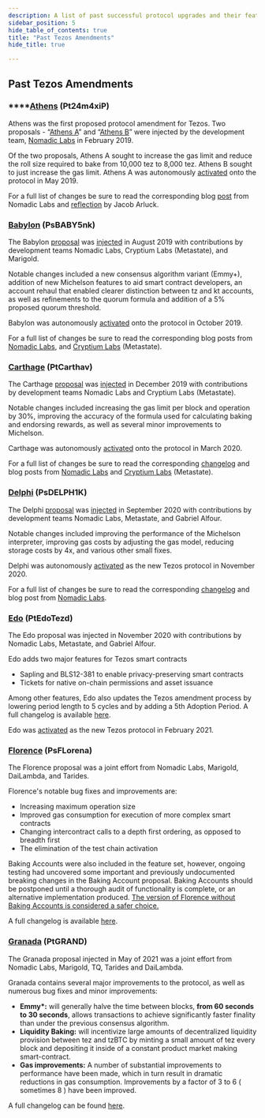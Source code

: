 ```yaml
---
description: A list of past successful protocol upgrades and their features.
sidebar_position: 5
hide_table_of_contents: true
title: "Past Tezos Amendments"
hide_title: true

---
```


## Past Tezos Amendments

### \*\*\*\*[**Athens**](https://www.tezosagora.org/proposal/1) \(Pt24m4xiP\)

Athens was the first proposed protocol amendment for Tezos. Two proposals -  “[Athens A](https://forum.tezosagora.org/t/athens-a-pt24m4xip/29)” and “[Athens B](https://forum.tezosagora.org/t/athens-b-psd1ynubh/33)” were injected by the development team, [Nomadic Labs](https://blog.nomadic-labs.com/athens-our-proposals-for-the-first-voted-amendment.html) in February 2019. 

Of the two proposals, Athens A sought to increase the gas limit and reduce the roll size required to bake from 10,000 tez to 8,000 tez. Athens B sought to just increase the gas limit. Athens A was autonomously [activated](https://twitter.com/TezosAgoraBot/status/1133901612790034432?s=20) onto the protocol in May 2019. 

For a full list of changes be sure to read the corresponding blog [post](https://blog.nomadic-labs.com/athens-proposals-injected.html) from Nomadic Labs and [reflection](https://medium.com/tqtezos/reflecting-on-athens-the-first-self-amendment-of-tezos-4791ab3b1de1) by Jacob Arluck. 

### [**Babylon**](https://forum.tezosagora.org/t/babylon-2-0-1-psbabym1/1311) \(PsBABY5nk\)

The Babylon [proposal](https://forum.tezosagora.org/t/babylon-psbaby5nk/1171) was [injected](https://blog.nomadic-labs.com/babylon-proposal-injected.html) in August 2019 with contributions by development teams Nomadic Labs, Cryptium Labs \(Metastate\), and Marigold. 

Notable changes included a new consensus algorithm variant \(Emmy+\), addition of new Michelson features to aid smart contract developers, an account rehaul that enabled clearer distinction between tz and kt accounts, as well as refinements to the quorum formula and addition of a 5% proposed quorum threshold. 

Babylon was autonomously [activated](https://twitter.com/adrian_brink/status/1185137422432161792?s=20) onto the protocol in October 2019. 

For a full list of changes be sure to read the corresponding blog posts from [Nomadic Labs](https://blog.nomadic-labs.com/babylon-proposal-injected.html), and [Cryptium Labs](https://medium.com/metastatedev/on-babylon2-0-1-58058d9d2106) \(Metastate\). 

### [**Carthage**](https://www.tezosagora.org/proposal/7) \(PtCarthav\)

The Carthage [proposal](https://forum.tezosagora.org/t/carthage-ptcarthav/1466) was [injected](https://twitter.com/adrian_brink/status/1204447665230102529?s=20) in December 2019 with contributions by development teams Nomadic Labs and Cryptium Labs \(Metastate\). 

Notable changes included increasing the gas limit per block and operation by 30%, improving the accuracy of the formula used for calculating baking and endorsing rewards, as well as several minor improvements to Michelson. 

Carthage was autonomously [activated](https://twitter.com/tezos/status/1235590757416751105?s=20) onto the protocol in March 2020. 

For a full list of changes be sure to read the corresponding [changelog](https://tezos.gitlab.io/protocols/006_carthage.html#changelog) and blog posts from [Nomadic Labs](https://blog.nomadic-labs.com/carthage-changelog-and-testnet.html) and [Cryptium Labs](https://medium.com/metastatedev/updating-the-potential-carthage-proposal-and-resetting-the-carthagenet-test-network-f413a792571f) \(Metastate\). 

### [**Delphi**](https://www.tezosagora.org/proposal/8) \(PsDELPH1K\)

The Delphi [proposal](https://forum.tezosagora.org/t/delphi-psdelph1k/2157) was [injected](https://twitter.com/CryptiumLabs/status/1301819142018826242?s=20) in September 2020 with contributions by development teams Nomadic Labs, Metastate, and Gabriel Alfour. 

Notable changes included improving the performance of the Michelson interpreter, improving gas costs by adjusting the gas model, reducing storage costs by 4x, and various other small fixes. 

Delphi was autonomously [activated](https://twitter.com/tezos/status/1326877616322859009?s=20) as the new Tezos protocol in November 2020. 

For a full list of changes be sure to read the corresponding [changelog](https://blog.nomadic-labs.com/delphi-changelog.html#007-delphi-changelog) and blog post from [Nomadic Labs](https://blog.nomadic-labs.com/delphi-official-release.html). 

### [**Edo**](https://www.tezosagora.org/proposal/9) \(PtEdoTezd\)

The Edo proposal was injected in November 2020 with contributions by Nomadic Labs, Metastate, and Gabriel Alfour.

Edo adds two major features for Tezos smart contracts

* Sapling and BLS12-381 to enable privacy-preserving smart contracts
* Tickets for native on-chain permissions and asset issuance

Among other features, Edo also updates the Tezos amendment process by lowering period length to 5 cycles and by adding a 5th Adoption Period. A full changelog is available [here](https://tezos.gitlab.io/protocols/008_edo.html).

Edo was [activated](https://www.tezosagora.org/period/40) as the new Tezos protocol in February 2021.

### [**Florence**](https://www.tezosagora.org/period/46%20) \(PsFLorena\)

The Florence proposal was a joint effort from Nomadic Labs, Marigold, DaiLambda, and Tarides.

Florence's notable bug fixes and improvements are:

* Increasing maximum operation size
* Improved gas consumption for execution of more complex smart contracts
* Changing intercontract calls to a depth first ordering, as opposed to breadth first
* The elimination of the test chain activation

Baking Accounts were also included in the feature set, however, ongoing testing had uncovered some important and previously undocumented breaking changes in the Baking Account proposal. Baking Accounts should be postponed until a thorough audit of functionality is complete, or an alternative implementation produced. [The version of Florence without Baking Accounts is considered a safer choice.](https://blog.nomadic-labs.com/baking-accounts-proposal-contains-unexpected-breaking-changes.html)

A full changelog is available [here](http://doc.tzalpha.net/protocols/009_florence.html). 

### [**Granada**](https://www.tezosagora.org/period/51%20) \(PtGRAND\)

The Granada proposal injected in May of 2021 was a joint effort from Nomadic Labs, Marigold, TQ, Tarides and DaiLambda.  
  
Granada contains several major improvements to the protocol, as well as numerous bug fixes and minor improvements:

*  **Emmy\*:** will generally halve the time between blocks, **from 60 seconds to 30 seconds**, allows transactions to achieve significantly faster finality than under the previous consensus algorithm.
* **Liquidity Baking:** will incentivize large amounts of decentralized liquidity provision between tez and tzBTC by minting a small amount of tez every block and depositing it inside of a constant product market making smart-contract.
*  **Gas improvements:** A number of substantial improvements to performance have been made, which in turn result in dramatic reductions in gas consumption. Improvements by a factor of 3 to 6 \( sometimes 8 \) have been improved.  

A full changelog can be found [here](http://doc.tzalpha.net/protocols/010_granada.html%20).

